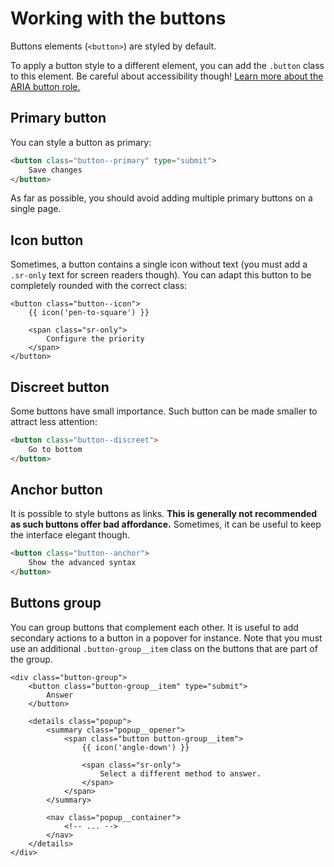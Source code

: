 # Working with the buttons

Buttons elements (`<button>`) are styled by default.

To apply a button style to a different element, you can add the `.button` class to this element.
Be careful about accessibility though!
[Learn more about the ARIA button role.](https://developer.mozilla.org/en-US/docs/Web/Accessibility/ARIA/Roles/button_role)

## Primary button

You can style a button as primary:

```html
<button class="button--primary" type="submit">
    Save changes
</button>
```

As far as possible, you should avoid adding multiple primary buttons on a single page.

## Icon button

Sometimes, a button contains a single icon without text (you must add a `.sr-only` text for screen readers though).
You can adapt this button to be completely rounded with the correct class:

```twig
<button class="button--icon">
    {{ icon('pen-to-square') }}

    <span class="sr-only">
        Configure the priority
    </span>
</button>
```

## Discreet button

Some buttons have small importance.
Such button can be made smaller to attract less attention:

```html
<button class="button--discreet">
    Go to bottom
</button>
```

## Anchor button

It is possible to style buttons as links.
**This is generally not recommended as such buttons offer bad affordance.**
Sometimes, it can be useful to keep the interface elegant though.

```html
<button class="button--anchor">
    Show the advanced syntax
</button>
```

## Buttons group

You can group buttons that complement each other.
It is useful to add secondary actions to a button in a popover for instance.
Note that you must use an additional `.button-group__item` class on the buttons that are part of the group.

```twig
<div class="button-group">
    <button class="button-group__item" type="submit">
        Answer
    </button>

    <details class="popup">
        <summary class="popup__opener">
            <span class="button button-group__item">
                {{ icon('angle-down') }}

                <span class="sr-only">
                    Select a different method to answer.
                </span>
            </span>
        </summary>

        <nav class="popup__container">
            <!-- ... -->
        </nav>
    </details>
</div>
```
